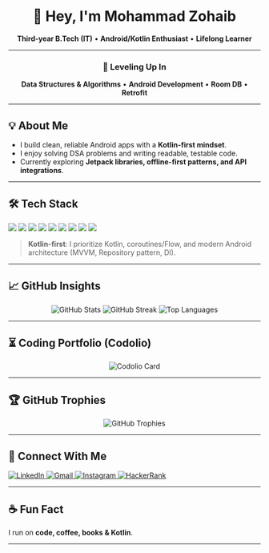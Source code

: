 <div align="center">

# 👋 Hey, I'm **Mohammad Zohaib**

**Third-year B.Tech (IT)** • **Android/Kotlin Enthusiast** • **Lifelong Learner**

</div>

---

<div align="center">

### 🚧 Leveling Up In  
**Data Structures & Algorithms** • **Android Development** • **Room DB** • **Retrofit**

</div>

---

## 💡 About Me
- I build clean, reliable Android apps with a **Kotlin-first mindset**.  
- I enjoy solving DSA problems and writing readable, testable code.  
- Currently exploring **Jetpack libraries, offline-first patterns, and API integrations**.  

---

## 🛠️ Tech Stack
<p align="left">
  <img src="https://img.shields.io/badge/Kotlin-7F52FF?style=for-the-badge&logo=kotlin&logoColor=white" />
  <img src="https://img.shields.io/badge/Java-007396?style=for-the-badge&logo=java&logoColor=white" />
  <img src="https://img.shields.io/badge/Android-3DDC84?style=for-the-badge&logo=android&logoColor=white" />
  <img src="https://img.shields.io/badge/Firebase-FFCA28?style=for-the-badge&logo=firebase&logoColor=black" />
  <img src="https://img.shields.io/badge/Room-4285F4?style=for-the-badge&logo=google&logoColor=white" />
  <img src="https://img.shields.io/badge/Retrofit-FF5722?style=for-the-badge&logo=android&logoColor=white" />
  <img src="https://img.shields.io/badge/SQLite-003B57?style=for-the-badge&logo=sqlite&logoColor=white" />
  <img src="https://img.shields.io/badge/Python-3776AB?style=for-the-badge&logo=python&logoColor=white" />
  <img src="https://img.shields.io/badge/C-00599C?style=for-the-badge&logo=c&logoColor=white" />
</p>

> **Kotlin-first**: I prioritize Kotlin, coroutines/Flow, and modern Android architecture (MVVM, Repository pattern, DI).

---

## 📈 GitHub Insights
<div align="center">

<img src="https://github-readme-stats.vercel.app/api?username=mohdzohaib326&show_icons=true&theme=tokyonight&hide_border=true&count_private=true" alt="GitHub Stats" />

<img src="https://github-readme-streak-stats.herokuapp.com/?user=mohdzohaib326&theme=tokyonight&hide_border=true" alt="GitHub Streak" />

<img src="https://github-readme-stats.vercel.app/api/top-langs/?username=mohdzohaib326&layout=compact&theme=tokyonight&hide_border=true&langs_count=8&custom_title=Most%20Used%20Languages&hide=html,css,scss,javascript" alt="Top Languages" />

</div>

---

## ⏳ Coding Portfolio (Codolio)
<div align="center">

![Codolio Card](https://codolio.com/profile/Mzohaib/card)

</div>

---

## 🏆 GitHub Trophies
<div align="center">

<img src="https://github-profile-trophy.vercel.app/?username=mohdzohaib326&theme=tokyonight&no-frame=true&row=1&column=6" alt="GitHub Trophies" />

</div>

---

## 🤝 Connect With Me
<p align="left">
  <a href="https://www.linkedin.com/in/mohammad-zohaib-279794204/" target="_blank">
    <img src="https://img.shields.io/badge/LinkedIn-0A66C2?style=for-the-badge&logo=linkedin&logoColor=white" alt="LinkedIn" />
  </a>
  <a href="mailto:zohaib.tm2@gmail.com" target="_blank">
    <img src="https://img.shields.io/badge/Gmail-EA4335?style=for-the-badge&logo=gmail&logoColor=white" alt="Gmail" />
  </a>
  <a href="https://instagram.com/mzohaib_22" target="_blank">
    <img src="https://img.shields.io/badge/Instagram-C13584?style=for-the-badge&logo=instagram&logoColor=white" alt="Instagram" />
  </a>
  <a href="https://www.hackerrank.com/mohdzohaib326" target="_blank">
    <img src="https://img.shields.io/badge/HackerRank-2EC866?style=for-the-badge&logo=hackerrank&logoColor=white" alt="HackerRank" />
  </a>
</p>

---

## ☕ Fun Fact
I run on **code, coffee, books & Kotlin**.

---
